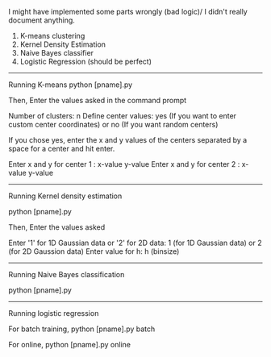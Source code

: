 I might have implemented some parts wrongly (bad logic)/
I didn't really document anything. 



1. K-means clustering
2. Kernel Density Estimation
3. Naive Bayes classifier 
4. Logistic Regression  (should be perfect)







________________________________________________________________________________
Running K-means
python [pname].py

Then,
Enter the values asked in the command prompt

Number of clusters: n
Define center values: yes (If you want to enter custom center coordinates) or  no  (If you want random centers)

If you chose yes, enter the x and y values of the centers separated by a space for a center and hit enter.

Enter x and y for center 1 :  x-value y-value
Enter x and y for center 2 :  x-value y-value


________________________________________________________________________________
Running Kernel density estimation

python [pname].py

Then,
Enter the values asked

Enter '1' for 1D Gaussian data or '2' for 2D data: 1 (for 1D Gaussian data) or 2 (for 2D Gaussion data)	
Enter value for h: h (binsize)
_______________________________________________________________________________
Running Naive Bayes classification

python [pname].py
_______________________________________________________________________________
Running logistic regression

For batch training,  python [pname].py batch


For online,  python [pname].py online


